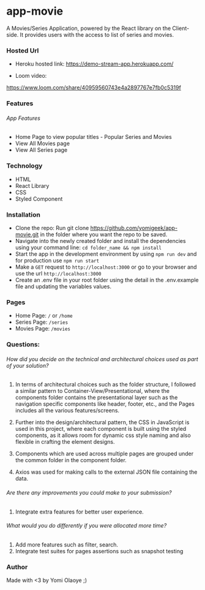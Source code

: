 # app-movie
A Movies/Series Application, powered by the React library on the Client-side. It provides users with 
the access to list of series and movies.

### Hosted Url
- Heroku hosted link: https://demo-stream-app.herokuapp.com/

- Loom video: 

https://www.loom.com/share/40959560743e4a2897767e7fb0c5319f

### Features

###### App Features
- Home Page to view popular titles - Popular Series and Movies
- View All Movies page 
- View All Series page 

### Technology
- HTML
- React Library
- CSS
- Styled Component


### Installation
- Clone the repo: Run git clone https://github.com/yomigeek/app-movie.git in the folder where you want the repo to be saved.
- Navigate into the newly created folder and install the dependencies using your command line: ```cd folder_name && npm install```
- Start the app in the development environment by using ```npm run dev``` and for production use ```npm run start```
- Make a ```GET``` request to ```http://localhost:3000``` or go to your browser and use the url ```http://localhost:3000```
- Create an .env file in your root folder using the detail in the .env.example file and updating the variables values.


### Pages
- Home Page: ```/``` or ```/home```
- Series Page: ```/series```
- Movies Page: ```/movies```


### Questions:

###### How did you decide on the technical and architectural choices used as part of your solution?
1. In terms of architectural choices such as the folder structure, I followed a similar pattern to Container-View/Presentational, where the components folder contains the presentational layer such as the navigation specific components like header, footer, etc., and the Pages includes all the various features/screens.

2. Further into the design/architectural pattern, the  CSS in JavaScript is used in this project, where each component is built using the styled components, as it allows room for dynamic css style naming and also flexible in crafting the element designs.

3. Components which are used across multiple pages are grouped under the common folder in the component folder.

4. Axios was used for making calls to the external JSON file containing the data.

###### Are there any improvements you could make to your submission?
1. Integrate extra features for better user experience.

###### What would you do differently if you were allocated more time?
1. Add more features such as filter, search.
2. Integrate test suites for pages assertions such as snapshot testing


### Author
Made with <3 by Yomi Olaoye ;)
